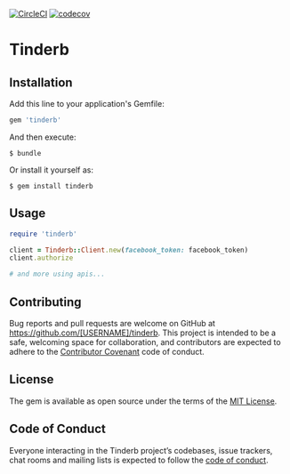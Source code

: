 [![CircleCI](https://circleci.com/gh/paveg/tinderb.svg?style=svg&circle-token=099f30534abd2de081d34298b641f30c385d9016)](https://circleci.com/gh/paveg/tinderb)
[![codecov](https://codecov.io/gh/paveg/tinderb/branch/master/graph/badge.svg)](https://codecov.io/gh/paveg/tinderb)

# Tinderb

## Installation

Add this line to your application's Gemfile:

```ruby
gem 'tinderb'
```

And then execute:

    $ bundle

Or install it yourself as:

    $ gem install tinderb

## Usage

```ruby
require 'tinderb'

client = Tinderb::Client.new(facebook_token: facebook_token)
client.authorize

# and more using apis...
```

## Contributing

Bug reports and pull requests are welcome on GitHub at https://github.com/[USERNAME]/tinderb. This project is intended to be a safe, welcoming space for collaboration, and contributors are expected to adhere to the [Contributor Covenant](http://contributor-covenant.org) code of conduct.

## License

The gem is available as open source under the terms of the [MIT License](https://opensource.org/licenses/MIT).

## Code of Conduct

Everyone interacting in the Tinderb project’s codebases, issue trackers, chat rooms and mailing lists is expected to follow the [code of conduct](https://github.com/[USERNAME]/tinderb/blob/master/CODE_OF_CONDUCT.md).
